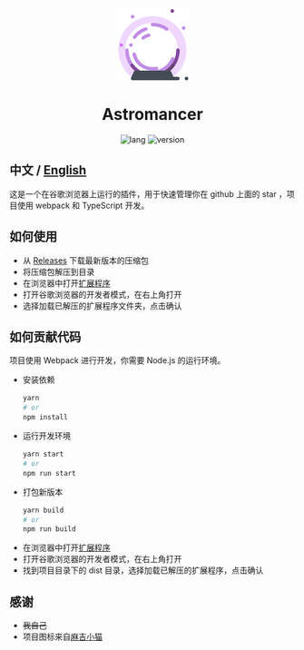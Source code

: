 <p align="center">
  <img src="./public/favicon-x128.png" alt="Shortln logo">
</p>
<h1 align="center">Astromancer</h1>

<p align="center">
  <img src="https://shields.io/badge/TypeScript-Driver-green?logo=typescript" alt="lang">
  <img src="https://shields.io/badge/version-0.1.1-green?logo=github" alt="version">
</p>

## **中文** / **[English](./README-en.md)**

这是一个在谷歌浏览器上运行的插件，用于快速管理你在 github 上面的 star ，项目使用 webpack 和 TypeScript 开发。

## 如何使用

* 从 [Releases](https://github.com/NWYLZW/astromancer/releases) 下载最新版本的压缩包
* 将压缩包解压到目录
* 在浏览器中打开[扩展程序](chrome://extensions)
* 打开谷歌浏览器的开发者模式，在右上角打开
* 选择加载已解压的扩展程序文件夹，点击确认

## 如何贡献代码

项目使用 Webpack 进行开发，你需要 Node.js 的运行环境。

* 安装依赖
  ```bash
  yarn
  # or
  npm install
  ```
* 运行开发环境
  ```bash
  yarn start
  # or
  npm run start
  ```
* 打包新版本
  ```bash
  yarn build
  # or
  npm run build
  ```
* 在浏览器中打开[扩展程序](chrome://extensions)
* 打开谷歌浏览器的开发者模式，在右上角打开
* 找到项目目录下的 dist 目录，选择加载已解压的扩展程序，点击确认

## 感谢

* ~~我自己~~
* 项目图标来自[麻吉小猫](https://www.iconfont.cn/user/detail?uid=757066)
